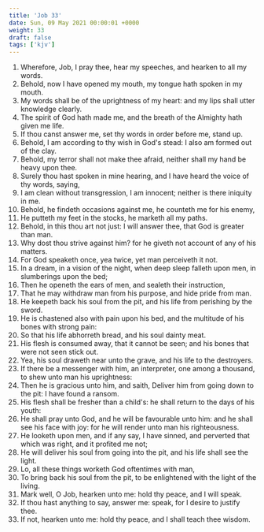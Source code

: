 ```yaml
---
title: 'Job 33'
date: Sun, 09 May 2021 00:00:01 +0000
weight: 33
draft: false
tags: ['kjv'] 
---
```


1. Wherefore, Job, I pray thee, hear my speeches, and hearken to all my words.
2. Behold, now I have opened my mouth, my tongue hath spoken in my mouth.
3. My words shall be of the uprightness of my heart: and my lips shall utter knowledge clearly.
4. The spirit of God hath made me, and the breath of the Almighty hath given me life.
5. If thou canst answer me, set thy words in order before me, stand up.
6. Behold, I am according to thy wish in God's stead: I also am formed out of the clay.
7. Behold, my terror shall not make thee afraid, neither shall my hand be heavy upon thee.
8. Surely thou hast spoken in mine hearing, and I have heard the voice of thy words, saying,
9. I am clean without transgression, I am innocent; neither is there iniquity in me.
10. Behold, he findeth occasions against me, he counteth me for his enemy,
11. He putteth my feet in the stocks, he marketh all my paths.
12. Behold, in this thou art not just: I will answer thee, that God is greater than man.
13. Why dost thou strive against him? for he giveth not account of any of his matters.
14. For God speaketh once, yea twice, yet man perceiveth it not.
15. In a dream, in a vision of the night, when deep sleep falleth upon men, in slumberings upon the bed;
16. Then he openeth the ears of men, and sealeth their instruction,
17. That he may withdraw man from his purpose, and hide pride from man.
18. He keepeth back his soul from the pit, and his life from perishing by the sword.
19. He is chastened also with pain upon his bed, and the multitude of his bones with strong pain:
20. So that his life abhorreth bread, and his soul dainty meat.
21. His flesh is consumed away, that it cannot be seen; and his bones that were not seen stick out.
22. Yea, his soul draweth near unto the grave, and his life to the destroyers.
23. If there be a messenger with him, an interpreter, one among a thousand, to shew unto man his uprightness:
24. Then he is gracious unto him, and saith, Deliver him from going down to the pit: I have found a ransom.
25. His flesh shall be fresher than a child's: he shall return to the days of his youth:
26. He shall pray unto God, and he will be favourable unto him: and he shall see his face with joy: for he will render unto man his righteousness.
27. He looketh upon men, and if any say, I have sinned, and perverted that which was right, and it profited me not;
28. He will deliver his soul from going into the pit, and his life shall see the light.
29. Lo, all these things worketh God oftentimes with man,
30. To bring back his soul from the pit, to be enlightened with the light of the living.
31. Mark well, O Job, hearken unto me: hold thy peace, and I will speak.
32. If thou hast anything to say, answer me: speak, for I desire to justify thee.
33. If not, hearken unto me: hold thy peace, and I shall teach thee wisdom.
